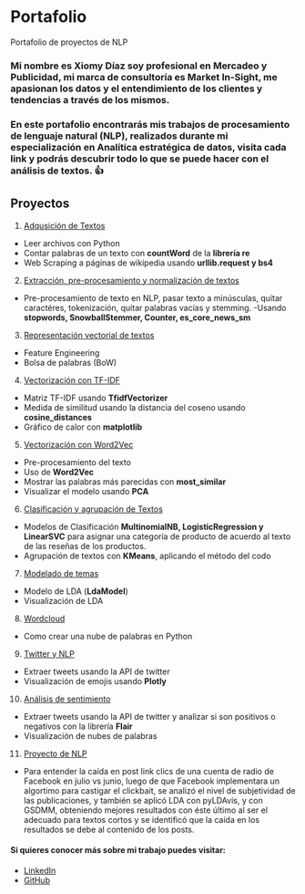 # Portafolio
Portafolio de proyectos de NLP

### Mi nombre es Xiomy Díaz soy profesional en Mercadeo y Publicidad, mi marca de consultoría es Market In-Sight, me apasionan los datos y el entendimiento de los clientes y tendencias a través de los mismos.
### En este portafolio encontrarás mis trabajos de procesamiento de lenguaje natural (NLP), realizados durante mi especialización en Analítica estratégica de datos, visita cada link y podrás descubrir todo lo que se puede hacer con el análisis de textos. :thumbsup:

## Proyectos

1. [Adqusición de Textos](https://nbviewer.jupyter.org/github/XiomyDiazAnalyst/NLP-Projects/blob/master/Taller%202%20resuelto.ipynb)
  - Leer archivos con Python
  - Contar palabras de un texto con **countWord** de la **librería re**
  - Web Scraping a páginas de wikipedia usando **urllib.request y bs4**

2. [Extracción, pre-procesamiento y normalización de textos](https://nbviewer.jupyter.org/github/XiomyDiazAnalyst/NLP-Projects/blob/master/Taller%203%20resuelto.ipynb)
  - Pre-procesamiento de texto en NLP, pasar texto a minúsculas, quitar caractéres, tokenización, quitar palabras vacías y stemming.
  -Usando **stopwords, SnowballStemmer, Counter, es_core_news_sm**

3. [Representación vectorial de textos](https://nbviewer.jupyter.org/github/XiomyDiazAnalyst/NLP-Projects/blob/master/Taller%204%20resuelto.ipynb)
  - Feature Engineering
  - Bolsa de palabras (BoW) 

4. [Vectorización con TF-IDF](https://nbviewer.jupyter.org/github/XiomyDiazAnalyst/NLP-Projects/blob/master/5.%20TFIDF/Taller%205%20resuelto.ipynb)
  - Matriz TF-IDF usando **TfidfVectorizer**
  - Medida de similitud usando la distancia del coseno usando **cosine_distances**
  - Gráfico de calor con **matplotlib**

5. [Vectorización con Word2Vec](https://nbviewer.jupyter.org/github/XiomyDiazAnalyst/NLP-Projects/blob/master/6.%20Word2Vec/Taller%206%20resuelto.ipynb)
  - Pre-procesamiento del texto
  - Uso de **Word2Vec**
  - Mostrar las palabras más parecidas con **most_similar**
  - Visualizar el modelo usando **PCA**
  
6. [Clasificación y agrupación de Textos](https://nbviewer.jupyter.org/github/XiomyDiazAnalyst/NLP-Projects/blob/master/7.%20Clasificaci%C3%B3n%20y%20Kmeans/Taller%207%20-%20ClassificationKMeans%20-%20Resuelto.ipynb)
  - Modelos de Clasificación **MultinomialNB, LogisticRegression y LinearSVC** para asignar una categoría de producto de acuerdo al texto de las reseñas de los productos.
  - Agrupación de textos con **KMeans**, aplicando el método del codo
  
7. [Modelado de temas](https://nbviewer.jupyter.org/github/XiomyDiazAnalyst/NLP-Projects/blob/master/8.%20%20Modelado%20de%20temas/Taller%208%20-%20Modelado%20de%20Temas%20-%20Resuelto.ipynb)
  - Modelo de LDA (**LdaModel**)
  - Visualización de LDA
  
8. [Wordcloud](https://nbviewer.jupyter.org/github/XiomyDiazAnalyst/NLP-Projects/blob/master/9.%20%20Wordcloud/Wordcloud.ipynb)
  - Como crear una nube de palabras en Python
    
9. [Twitter y NLP](https://nbviewer.jupyter.org/github/XiomyDiazAnalyst/NLP-Projects/blob/master/10.%20Twitter/Taller%2010%20-%20Twitter%20-%20resuelto.ipynb)
  - Extraer tweets usando la API de twitter
  - Visualización de emojis usando **Plotly**
  
10. [Análisis de sentimiento](https://nbviewer.jupyter.org/github/XiomyDiazAnalyst/NLP-Projects/blob/master/11.%20An%C3%A1lisis%20de%20sentimiento/Taller%2011%20-%20Sentimiento%20-%20Resuelto.ipynb)
  - Extraer tweets usando la API de twitter y analizar si son positivos o negativos con la librería **Flair**
  - Visualización de nubes de palabras
  
11. [Proyecto de NLP](https://nbviewer.jupyter.org/github/XiomyDiazAnalyst/NLP-Projects/blob/master/Proyecto%20NLP/Proyecto%20NLP%20v6.ipynb)
  - Para entender la caída en post link clics de una cuenta de radio de Facebook en julio vs junio, luego de que Facebook implementara un algortimo para castigar el clickbait, se analizó el nivel de subjetividad de las publicaciones, y también se aplicó LDA con pyLDAvis, y con GSDMM, obteniendo mejores resultados con éste último al ser el adecuado para textos cortos y se identificó que la caída en los resultados se debe al contenido de los posts.
  
  
#### Si quieres conocer más sobre mi trabajo puedes visitar:
* [LinkedIn](https://www.linkedin.com/in/xiomy-jineth-diaz-morales-2201a832/)
* [GitHub](https://github.com/XiomyDiazAnalyst)
